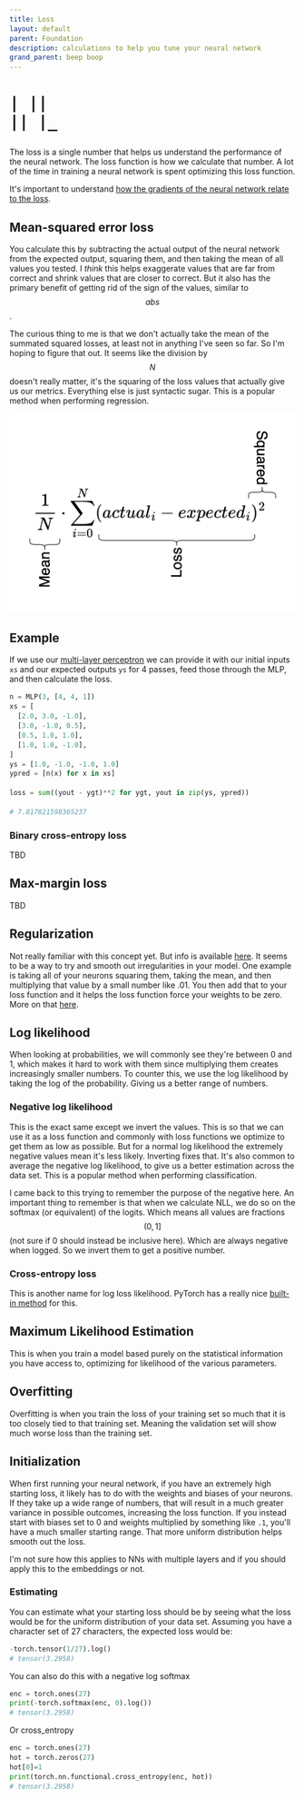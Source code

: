 ```yaml
---
title: Loss
layout: default
parent: Foundation
description: calculations to help you tune your neural network
grand_parent: beep boop
---
```


<h1><pre>
| ||
|| |_
</pre></h1>

The loss is a single number that helps us understand the performance of the neural network. The loss function is how we calculate that number. A lot of the time in training a neural network is spent optimizing this loss function.

It's important to understand [how the gradients of the neural network relate to the loss](../gradient-descent#how-gradients-relate-to-the-loss).

## Mean-squared error loss

You calculate this by subtracting the actual output of the neural network from the expected output, squaring them, and then taking the mean of all values you tested. I _think_ this helps exaggerate values that are far from correct and shrink values that are closer to correct. But it also has the primary benefit of getting rid of the sign of the values, similar to $$abs$$.

The curious thing to me is that we don't actually take the mean of the summated squared losses, at least not in anything I've seen so far. So I'm hoping to figure that out. It seems like the division by $$N$$ doesn't really matter, it's the squaring of the loss values that actually give us our metrics. Everything else is just syntactic sugar. This is a popular method when performing regression.

![](./mean-squared-loss.png "Mathematical expression of mean squared loss")

## Example

If we use our [multi-layer perceptron](../multi-layer-perceptron/) we can provide it with our initial inputs `xs` and our expected outputs `ys` for 4 passes, feed those through the MLP, and then calculate the loss.

```python
n = MLP(3, [4, 4, 1])
xs = [
  [2.0, 3.0, -1.0],
  [3.0, -1.0, 0.5],
  [0.5, 1.0, 1.0],
  [1.0, 1.0, -1.0],
]
ys = [1.0, -1.0, -1.0, 1.0]
ypred = [n(x) for x in xs]

loss = sum((yout - ygt)**2 for ygt, yout in zip(ys, ypred))

# 7.817821598365237
```

### Binary cross-entropy loss

TBD

## Max-margin loss

TBD

## Regularization

Not really familiar with this concept yet. But info is available [here](https://developers.google.com/machine-learning/crash-course/regularization-for-simplicity/l2-regularization). It seems to be a way to try and smooth out irregularities in your model. One example is taking all of your neurons squaring them, taking the mean, and then multiplying that value by a small number like .01. You then add that to your loss function and it helps the loss function force your weights to be zero. More on that [here](https://youtu.be/PaCmpygFfXo?si=oNApqfob8J9w3hhG&t=6817).

## Log likelihood

When looking at probabilities, we will commonly see they're between 0 and 1, which makes it hard to work with them since multiplying them creates increasingly smaller numbers. To counter this, we use the log likelihood by taking the log of the probability. Giving us a better range of numbers.

### Negative log likelihood

This is the exact same except we invert the values. This is so that we can use it as a loss function and commonly with loss functions we optimize to get them as low as possible. But for a normal log likelihood the extremely negative values mean it's less likely. Inverting fixes that. It's also common to average the negative log likelihood, to give us a better estimation across the data set. This is a popular method when performing classification.

I came back to this trying to remember the purpose of the negative here. An important thing to remember is that when we calculate NLL, we do so on the softmax (or equivalent) of the logits. Which means all values are fractions $$(0,1]$$ (not sure if 0 should instead be inclusive here). Which are always negative when logged. So we invert them to get a positive number.

### Cross-entropy loss

This is another name for log loss likelihood. PyTorch has a really nice [built-in method](../../frameworks/pytorch#cross-entropy) for this.

## Maximum Likelihood Estimation

This is when you train a model based purely on the statistical information you have access to, optimizing for likelihood of the various parameters.

## Overfitting

Overfitting is when you train the loss of your training set so much that it is too closely tied to that training set. Meaning the validation set will show much worse loss than the training set.

## Initialization

When first running your neural network, if you have an extremely high starting loss, it likely has to do with the weights and biases of your neurons. If they take up a wide range of numbers, that will result in a much greater variance in possible outcomes, increasing the loss function. If you instead start with biases set to 0 and weights multiplied by something like `.1`, you'll have a much smaller starting range. That more uniform distribution helps smooth out the loss.

I'm not sure how this applies to NNs with multiple layers and if you should apply this to the embeddings or not.

### Estimating

You can estimate what your starting loss should be by seeing what the loss would be for the uniform distribution of your data set. Assuming you have a character set of 27 characters, the expected loss would be:

```python
-torch.tensor(1/27).log()
# tensor(3.2958)
```

You can also do this with a negative log softmax

```python
enc = torch.ones(27)
print(-torch.softmax(enc, 0).log())
# tensor(3.2958)
```

Or cross_entropy

```python
enc = torch.ones(27)
hot = torch.zeros(27)
hot[0]=1
print(torch.nn.functional.cross_entropy(enc, hot))
# tensor(3.2958)
```
